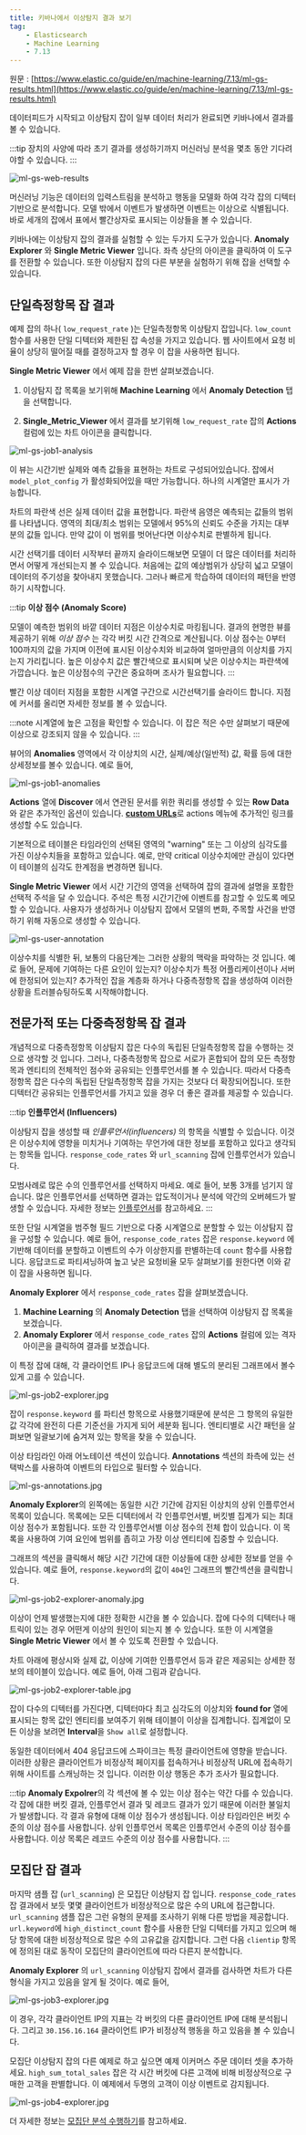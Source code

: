 ```yaml
---
title: 키바나에서 이상탐지 결과 보기
tag:
    - Elasticsearch
    - Machine Learning
    - 7.13
---
```


원문 : [https://www.elastic.co/guide/en/machine-learning/7.13/ml-gs-results.html](https://www.elastic.co/guide/en/machine-learning/7.13/ml-gs-results.html)

데이터피드가 시작되고 이상탐지 잡이 일부 데이터 처리가 완료되면 키바나에서 결과를 볼 수 있습니다.

:::tip
장치의 사양에 따라 초기 결과를 생성하기까지 머신러닝 분석을 몇초 동안 기다려야할 수 있습니다.
:::

![ml-gs-web-results](./images/ml-gs-web-results.jpg)

머신러닝 기능은 데이터의 입력스트림을 분석하고 행동을 모델화 하여 각각 잡의 디텍터 기반으로 분석합니다.
모델 밖에서 이벤트가 발생하면 이벤트는 이상으로 식별됩니다.
바로 세개의 잡에서 표에서 빨간상자로 표시되는 이상들을 볼 수 있습니다.

키바나에는 이상탐지 잡의 결과를 실험할 수 있는 두가지 도구가 있습니다.
**Anomaly Explorer** 와 **Single Metric Viewer** 입니다.
좌측 상단의 아이콘을 클릭하여 이 도구를 전환할 수 있습니다.
또한 이상탐지 잡의 다른 부분을 실험하기 위해 잡을 선택할 수 있습니다.

## 단일측정항목 잡 결과

예제 잡의 하나( `low_request_rate` )는 단일측정항목 이상탐지 잡입니다.
`low_count` 함수를 사용한 단일 디텍터와 제한된 잡 속성을 가지고 있습니다.
웹 사이트에서 요청 비율이 상당히 떨어질 때를 결정하고자 할 경우 이 잡을 사용하면 됩니다.

**Single Metric Viewer** 에서 예제 잡을 한번 살펴보겠습니다.

1. 이상탐지 잡 목록을 보기위해 **Machine Learning** 에서 **Anomaly Detection** 탭을 선택합니다.

2. **Single_Metric_Viewer** 에서 결과를 보기위해 `low_request_rate` 잡의 **Actions** 컬럼에 있는 차트 아이콘을 클릭합니다.

![ml-gs-job1-analysis](./images/ml-gs-job1-analysis.jpg)

이 뷰는 시간기반 실제와 예측 값들을 표현하는 차트로 구성되어있습니다.
잡에서 `model_plot_config` 가 활성화되어있을 때만 가능합니다.
하나의 시계열만 표시가 가능합니다.

차트의 파란색 선은 실제 데이터 값을 표현합니다.
파란색 음영은 예측되는 값들의 범위를 나타냅니다.
영역의 최대/최소 범위는 모델에서 95%의 신뢰도 수준을 가지는 대부분의 값들 입니다.
만약 값이 이 범위를 벗어난다면 이상수치로 판별하게 됩니다.

시간 선택기를 데이터 시작부터 끝까지 슬라이드해보면 모델이 더 많은 데이터를 처리하면서 어떻게 개선되는지 볼 수 있습니다.
처음에는 값의 예상범위가 상당히 넓고 모델이 데이터의 주기성을 찾아내지 못했습니다.
그러나 빠르게 학습하여 데이터의 패턴을 반영하기 시작합니다.

:::tip
**이상 점수 (Anomaly Score)**

모델이 예측한 범위의 바깥 데이터 지점은 이상수치로 마킹됩니다.
결과의 현명한 뷰를 제공하기 위해 _이상 점수_ 는 각각 버킷 시간 간격으로 계산됩니다.
이상 점수는 0부터 100까지의 값을 가지며 이전에 표시된 이상수치와 비교하여 얼마만큼의 이상치를 가지는지 가리킵니다.
높은 이상수치 값은 빨간색으로 표시되며 낮은 이상수치는 파란색에 가깝습니다.
높은 이상점수의 구간은 중요하며 조사가 필요합니다.
:::

빨간 이상 데이터 지점을 포함한 시계열 구간으로 시간선택기를 슬라이드 합니다.
지점에 커서를 올리면 자세한 정보를 볼 수 있습니다.

:::note
시계열에 높은 고점을 확인할 수 있습니다.
이 잡은 적은 수만 살펴보기 때문에 이상으로 강조되지 않을 수 있습니다.
:::

뷰어의 **Anomalies** 영역에서 각 이상치의 시간, 실제/예상(일반적) 값, 확률 등에 대한 상세정보를 볼수 있습니다.
예로 들어,

![ml-gs-job1-anomalies](./images/ml-gs-job1-anomalies.jpg)

**Actions** 열에 **Discover** 에서 연관된 문서를 위한 쿼리를 생성할 수 있는 **Row Data** 와 같은 추가적인 옵션이 있습니다.
[**custom URLs**](https://www.elastic.co/guide/en/machine-learning/7.17/ml-configuring-url.html)로 actions 메뉴에 추가적인 링크를 생성할 수도 있습니다.

기본적으로 테이블은 타임라인의 선택된 영역의 "warning" 또는 그 이상의 심각도를 가진 이상수치들을 포함하고 있습니다.
예로, 만약 critical 이상수치에만 관심이 있다면 이 테이블의 심각도 한계점을 변경하면 됩니다.

**Single Metric Viewer** 에서 시간 기간의 영역을 선택하여 잡의 결과에 설명을 포함한 선택적 주석을 달 수 있습니다.
주석은 특정 시간기간에 이벤트를 참고할 수 있도록 메모할 수 있습니다.
사용자가 생성하거나 이상탐지 잡에서 모델의 변화, 주목할 사건을 반영하기 위해 자동으로 생성할 수 있습니다.

![ml-gs-user-annotation](./images/ml-gs-user-annotation.jpg)

이상수치를 식별한 뒤, 보통의 다음단계는 그러한 상황의 맥락을 파악하는 것 입니다.
예로 들어, 문제에 기여하는 다른 요인이 있는지?
이상수치가 특정 어플리케이션이나 서버에 한정되어 있는지?
추가적인 잡을 계층화 하거나 다중측정항목 잡을 생성하여 이러한 상황을 트러블슈팅하도록 시작해야합니다.

## 전문가적 또는 다중측정항목 잡 결과

개념적으로 다중측정항목 이상탐지 잡은 다수의 독립된 단일측정항목 잡을 수행하는 것으로 생각할 것 입니다.
그러나, 다중측정항목 잡으로 서로가 혼합되어 잡의 모든 측정항목과 엔티티의 전체적인 점수와 공유되는 인플루언서를 볼 수 있습니다.
따라서 다중측정항목 잡은 다수의 독립된 단일측정항목 잡을 가지는 것보다 더 확장되어집니다.
또한 디텍터간 공유되는 인플루언서를 가지고 있을 경우 더 좋은 결과를 제공할 수 있습니다.

:::tip
**인플루언서 (Influencers)**

이상탐지 잡을 생성할 때 _인플루언서(influencers)_ 의 항목을 식별할 수 있습니다.
이것은 이상수치에 영향을 미치거나 기여하는 무언가에 대한 정보를 포함하고 있다고 생각되는 항목들 입니다.
`response_code_rates` 와 `url_scanning` 잡에 인플루언서가 있습니다.

모범사례로 많은 수의 인플루언서를 선택하지 마세요.
예로 들어, 보통 3개를 넘기지 않습니다.
많은 인플루언서를 선택하면 결과는 압도적이거나 분석에 약간의 오버헤드가 발생할 수 있습니다.
자세한 정보는 [인플루언서](https://www.elastic.co/guide/en/machine-learning/7.17/ml-influencers.html)를 참고하세요.
:::

또한 단일 시계열을 범주형 필드 기반으로 다중 시계열으로 분할할 수 있는 이상탐지 잡을 구성할 수 있습니다.
예로 들어, `response_code_rates` 잡은 `response.keyword` 에 기반해 데이터를 분할하고 이벤트의 수가 이상한지를 판별하는데  `count` 함수를 사용합니다.
응답코드로 파티셔닝하여 높고 낮은 요청비율 모두 살펴보기를 원한다면 이와 같이 잡을 사용하면 됩니다.

**Anomaly Explorer** 에서 `response_code_rates` 잡을 살펴보겠습니다.

1. **Machine Learning** 의 **Anomaly Detection** 탭을 선택하여 이상탐지 잡 목록을 보겠습니다.
2. **Anomaly Explorer** 에서 `response_code_rates` 잡의 **Actions** 컬럼에 있는 격자 아이콘을 클릭하여 결과를 보겠습니다.

이 특정 잡에 대해, 각 클라이언트 IP나 응답코드에 대해 별도의 분리된 그래프에서 볼수 있게 고를 수 있습니다.

![ml-gs-job2-explorer.jpg](./images/ml-gs-job2-explorer.jpg)

잡이 `response.keyword` 를 파티션 항목으로 사용했기때문에 분석은 그 항목의 유일한 값 각각에 완전히 다른 기준선을 가지게 되어 세분화 됩니다.
엔티티별로 시간 패턴을 살펴보면 일괄보기에 숨겨져 있는 항목을 찾을 수 있습니다.

이상 타임라인 아래 어노테이션 섹션이 있습니다.
**Annotations** 섹션의 좌측에 있는 선택박스를 사용하여 이벤트의 타입으로 필터할 수 있습니다.

![ml-gs-annotations.jpg](./images/ml-gs-annotations.jpg)

**Anomaly Explorer**의 왼쪽에는 동일한 시간 기간에 감지된 이상치의 상위 인플루언서 목록이 있습니다.
목록에는 모든 디텍터에서 각 인플루언서별, 버킷별 집계가 되는 최대 이상 점수가 포함됩니다.
또한 각 인플루언서별 이상 점수의 전체 합이 있습니다.
이 목록을 사용하여 기여 요인에 범위를 좁히고 가장 이상 엔티티에 집중할 수 있습니다.

그래프의 섹션을 클릭해서 해당 시간 기간에 대한 이상들에 대한 상세한 정보를 얻을 수 있습니다.
예로 들어, `response.keyword`의 값이 `404`인 그래프의 빨간섹션을 클릭합니다.

![ml-gs-job2-explorer-anomaly.jpg](./images/ml-gs-job2-explorer-anomaly.jpg)

이상이 언제 발생했는지에 대한 정확한 시간을 볼 수 있습니다.
잡에 다수의 디텍터나 매트릭이 있는 경우 어떤게 이상의 원인이 되는지 볼 수 있습니다.
또한 이 시계열을 **Single Metric Viewer** 에서 볼 수 있도록 전환할 수 있습니다.

차트 아래에 평상시와 실제 값, 이상에 기여한 인플루언서 등과 같은 제공되는 상세한 정보의 테이블이 있습니다.
예로 들어, 아래 그림과 같습니다.

![ml-gs-job2-explorer-table.jpg](./images/ml-gs-job2-explorer-table.jpg)

잡이 다수의 디텍터를 가진다면, 디텍터마다 최고 심각도의 이상치와 **found for** 열에 표시되는 항목 값인 엔티티를 보여주기 위해 테이블이 이상을 집계합니다.
집계없이 모든 이상을 보려면 **Interval**을 `Show all`로 설정합니다.

동일한 데이터에서 404 응답코드에 스파이크는 특정 클라이언트에 영향을 받습니다.
이러한 상황은 클라이언트가 비정상적 페이지를 접속하거나 비정상적 URL에 접속하기 위해 사이트를 스캐닝하는 것 입니다.
이러한 이상 행동은 추가 조사가 필요합니다.

:::tip
**Anomaly Expolrer**의 각 섹션에 볼 수 있는 이상 점수는 약간 다를 수 있습니다.
각 잡에 대한 버킷 결과, 인플루언서 결과 및 레코드 결과가 있기 때문에 이러한 불일치가 발생합니다.
각 결과 유형에 대해 이상 점수가 생성됩니다.
이상 타임라인은 버킷 수준의 이상 점수를 사용합니다.
상위 인플루언서 목록은 인플루언서 수준의 이상 점수를 사용합니다.
이상 목록은 레코드 수준의 이상 점수를 사용합니다.
:::

## 모집단 잡 결과

마지막 샘플 잡 (`url_scanning`) 은 모집단 이상탐지 잡 입니다.
`response_code_rates` 잡 결과에서 보듯 몇몇 클라이언트가 비정상적으로 많은 수의 URL에 접근합니다.
`url_scanning` 샘플 잡은 그런 유형의 문제를 조사하기 위해 다른 방법을 제공합니다.
`url.keyword`에 `high_distinct_count` 함수를 사용한 단일 디텍터를 가지고 있으며 해당 항목에 대한 비정상적으로 많은 수의 고유값을 감지합니다.
그런 다음 `clientip` 항목에 정의된 대로 동작이 모집단의 클라이언트에 따라 다른지 분석합니다.

**Anomaly Explorer** 의 `url_scanning` 이상탐지 잡에서 결과를 검사하면 차트가 다른 형식을 가지고 있음을 알게 될 것이다.
예로 들어,

![ml-gs-job3-explorer.jpg](./images/ml-gs-job3-explorer.jpg)

이 경우, 각각 클라이언트 IP의 지표는 각 버킷의 다른 클라이언트 IP에 대해 분석됩니다.
그리고 `30.156.16.164` 클라이언트 IP가 비정상적 행동을 하고 있음을 볼 수 있습니다.

모집단 이상탐지 잡의 다른 예제로 하고 싶으면 예제 이커머스 주문 데이터 셋을 추가하세요.
`high_sum_total_sales` 잡은 각 시간 버킷에 다른 고객에 비해 비정상적으로 구매한 고객을 판별합니다.
이 예제에서 두명의 고객이 이상 이벤트로 감지됩니다.

![ml-gs-job4-explorer.jpg](./images/ml-gs-job4-explorer.jpg)

더 자세한 정보는 [모집단 분석 수행하기](https://www.elastic.co/guide/en/machine-learning/7.13/ml-configuring-populations.html)를 참고하세요.